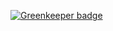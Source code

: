 
[![Greenkeeper badge](https://badges.greenkeeper.io/aurelia-toolbelt/PersianUtils.svg)](https://greenkeeper.io/)

